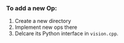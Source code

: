 ### To add a new Op:

1. Create a new directory
2. Implement new ops there
3. Delcare its Python interface in `vision.cpp`.
